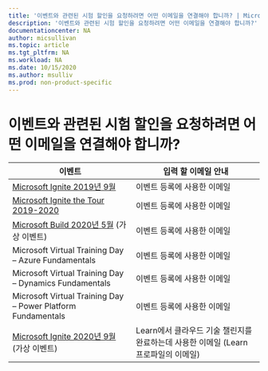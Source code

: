 ```yaml
---
title: '이벤트와 관련된 시험 할인을 요청하려면 어떤 이메일을 연결해야 합니까? | Microsoft Docs'
description: '이벤트와 관련된 시험 할인을 요청하려면 어떤 이메일을 연결해야 합니까?' 
documentationcenter: NA 
author: micsullivan
ms.topic: article
ms.tgt_pltfrm: NA
ms.workload: NA
ms.date: 10/15/2020
ms.author: msulliv
ms.prod: non-product-specific
---
```

# 이벤트와 관련된 시험 할인을 요청하려면 어떤 이메일을 연결해야 합니까?

| 이벤트 | 입력 할 이메일 안내 |
| --- | --- |
| [Microsoft Ignite 2019년 9월](/learn/certifications/microsoft-ignite-free-certification-exam-offer?WT.mc_id=msignitethetour2019_akawwlflag_-email-event) | 이벤트 등록에 사용한 이메일 |
| [Microsoft Ignite the Tour 2019-2020](/learn/certifications/microsoft-ignite-free-certification-exam-offer) | 이벤트 등록에 사용한 이메일 |
| [Microsoft Build 2020년 5월](/learn/certifications/microsoft-build-cloud-skills-challenge-2020-free-certification-exam-offer) (가상 이벤트) | 이벤트 등록에 사용한 이메일 |
| Microsoft Virtual Training Day – Azure Fundamentals | 이벤트 등록에 사용한 이메일 |
| Microsoft Virtual Training Day – Dynamics Fundamentals | 이벤트 등록에 사용한 이메일 |
| Microsoft Virtual Training Day – Power Platform Fundamentals | 이벤트 등록에 사용한 이메일 |
| [Microsoft Ignite 2020년 9월](/learn/certifications/microsoft-ignite-cloud-skills-challenge-2020-free-certification-exam) (가상 이벤트) | Learn에서 클라우드 기술 챌린지를 완료하는데 사용한 이메일 (Learn 프로파일의 이메일) |